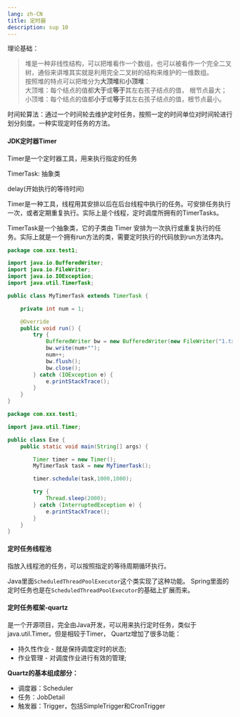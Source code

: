 ```yaml
---
lang: zh-CN
title: 定时器
description: sup 10
---
```



理论基础：

>堆是一种非线性结构，可以把堆看作一个数组，也可以被看作一个完全二叉树，通俗来讲堆其实就是利用完全二叉树的结构来维护的一维数组。  
  按照堆的特点可以把堆分为**大顶堆**和**小顶堆**：  
	大顶堆：每个结点的值都**大于**或**等于**其左右孩子结点的值， 根节点最大；  
	小顶堆：每个结点的值都**小于**或**等于**其左右孩子结点的值，根节点最小。  



时间轮算法：通过一个时间轮去维护定时任务，按照一定的时间单位对时间轮进行划分刻度。一种实现定时任务的方法。

#### JDK定时器Timer

  Timer是一个定时器工具，用来执行指定的任务

  TimerTask: 抽象类

  delay(开始执行的等待时间)

  Timer是一种工具，线程用其安排以后在后台线程中执行的任务。可安排任务执行一次，或者定期重复执行。实际上是个线程，定时调度所拥有的TimerTasks。

TimerTask是一个抽象类，它的子类由 Timer 安排为一次执行或重复执行的任务。实际上就是一个拥有run方法的类，需要定时执行的代码放到run方法体内。



```Java
package com.xxx.test1;

import java.io.BufferedWriter;
import java.io.FileWriter;
import java.io.IOException;
import java.util.TimerTask;

public class MyTimerTask extends TimerTask {

    private int num = 1;

    @Override
    public void run() {
        try {
            BufferedWriter bw = new BufferedWriter(new FileWriter("1.txt"));
            bw.write(num+"");
            num++;
            bw.flush();
            bw.close();
        } catch (IOException e) {
            e.printStackTrace();
        }
    }
}

```


```Java
package com.xxx.test1;

import java.util.Timer;

public class Exe {
    public static void main(String[] args) {

        Timer timer = new Timer();
        MyTimerTask task = new MyTimerTask();

        timer.schedule(task,1000,1000);

        try {
            Thread.sleep(2000);
        } catch (InterruptedException e) {
            e.printStackTrace();
        }
    }
}

```



#### 定时任务线程池
指放入线程池的任务，可以按照指定的等待周期循环执行。

Java里面`ScheduledThreadPoolExecutor`这个类实现了这种功能。
Spring里面的定时任务也是在`ScheduledThreadPoolExecutor`的基础上扩展而来。



#### 定时任务框架-quartz
是一个开源项目，完全由Java开发，可以用来执行定时任务，类似于java.util.Timer。但是相较于Timer， Quartz增加了很多功能：

- 持久性作业 - 就是保持调度定时的状态;
- 作业管理 - 对调度作业进行有效的管理;

**Quartz的基本组成部分：**

- 调度器：Scheduler
- 任务：JobDetail
- 触发器：Trigger，包括SimpleTrigger和CronTrigger